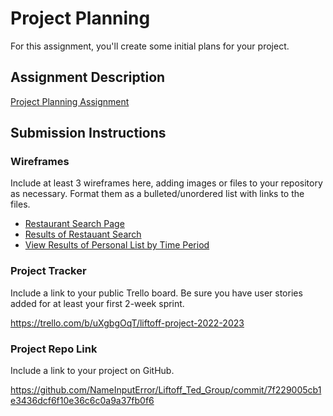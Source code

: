 # Project Planning
For this assignment, you'll create some initial plans for your project.

## Assignment Description
[Project Planning Assignment](https://education.launchcode.org/liftoff/modules/assignments/project-planning)

## Submission Instructions

### Wireframes

Include at least 3 wireframes here, adding images or files to your repository as necessary. Format them as a bulleted/unordered list with links to the files.

<ul>
  <li> <a href = "https://photos.google.com/u/1/photo/AF1QipPimqdc-EjVyr06qR_1sbdo3K1Tfse03Yo8fRrw"> Restaurant Search Page </a></li>
  <li> <a href = "https://photos.google.com/u/1/photo/AF1QipNWdfSmu1SqnhVrJamkldwj_JjwgqnIge60cuVE"> Results of Restauant Search </a></li>
  <li> <a href = "https://photos.google.com/u/1/photo/AF1QipPd4JvswhfXWamQFCO7HXlEZbLpFxVMBwcQBXXc">  View Results of Personal List by Time Period </a></li>
</ul>

### Project Tracker

Include a link to your public Trello board. Be sure you have user stories added for at least your first 2-week sprint.

https://trello.com/b/uXgbgOqT/liftoff-project-2022-2023

### Project Repo Link

Include a link to your project on GitHub.  

https://github.com/NameInputError/Liftoff_Ted_Group/commit/7f229005cb1e3436dcf6f10e36c6c0a9a37fb0f6
